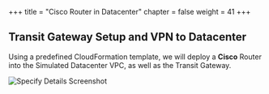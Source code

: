 +++
title = "Cisco Router in Datacenter"
chapter = false
weight = 41
+++

## Transit Gateway Setup and VPN to Datacenter

Using a predefined CloudFormation template, we will deploy a **Cisco** Router into the Simulated Datacenter VPC, as well as the Transit Gateway.

![Specify Details Screenshot](../images/hybrid-tgw-diagram.png)
